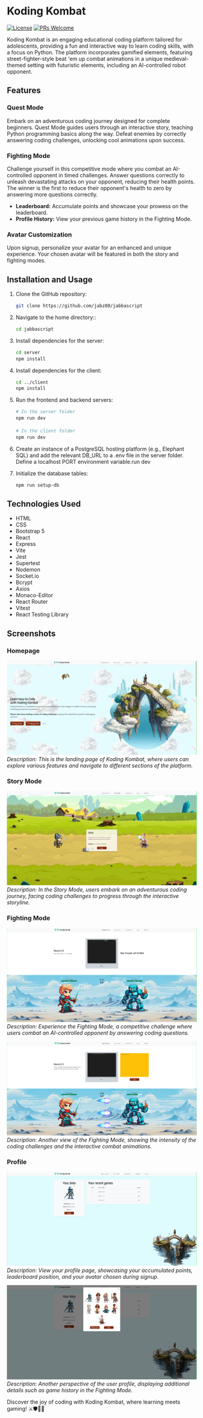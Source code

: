 # Koding Kombat

[![License](https://img.shields.io/badge/license-MIT-blue.svg)](LICENSE)
[![PRs Welcome](https://img.shields.io/badge/PRs-welcome-brightgreen.svg)](CONTRIBUTING.md)

Koding Kombat is an engaging educational coding platform tailored for adolescents, providing a fun and interactive way to learn coding skills, with a focus on Python. The platform incorporates gamified elements, featuring street-fighter-style beat 'em up combat animations in a unique medieval-themed setting with futuristic elements, including an AI-controlled robot opponent.

## Features

### Quest Mode

Embark on an adventurous coding journey designed for complete beginners. Quest Mode guides users through an interactive story, teaching Python programming basics along the way. Defeat enemies by correctly answering coding challenges, unlocking cool animations upon success.

### Fighting Mode

Challenge yourself in this competitive mode where you combat an AI-controlled opponent in timed challenges. Answer questions correctly to unleash devastating attacks on your opponent, reducing their health points. The winner is the first to reduce their opponent's health to zero by answering more questions correctly.

- **Leaderboard:** Accumulate points and showcase your prowess on the leaderboard.
- **Profile History:** View your previous game history in the Fighting Mode.

### Avatar Customization

Upon signup, personalize your avatar for an enhanced and unique experience. Your chosen avatar will be featured in both the story and fighting modes.

## Installation and Usage

1. Clone the GitHub repository:
   ```bash
   git clone https://github.com/jabz80/jabbascript
   ```
2. Navigate to the home directory::
   ```bash
   cd jabbascript
   ```
3. Install dependencies for the server:
   ```bash
   cd server
   npm install
   ```
4. Install dependencies for the client:
   ```bash
   cd ../client
   npm install
   ```
5. Run the frontend and backend servers:

   ```bash
   # In the server folder
   npm run dev

   # In the client folder
   npm run dev
   ```

6. Create an instance of a PostgreSQL hosting platform (e.g., Elephant SQL) and add the relevant DB_URL to a .env file in the server folder. Define a localhost PORT environment variable.run dev

7. Initialize the database tables:

   ```bash
   npm run setup-db

   ```

## Technologies Used

- HTML
- CSS
- Bootstrap 5
- React
- Express
- Vite
- Jest
- Supertest
- Nodemon
- Socket.io
- Bcrypt
- Axios
- Monaco-Editor
- React Router
- Vitest
- React Testing Library

## Screenshots

### Homepage

![Homepage](screenshots/homepage.png)
_Description: This is the landing page of Koding Kombat, where users can explore various features and navigate to different sections of the platform._

### Story Mode

![Story Mode](screenshots/story_mode.png)
_Description: In the Story Mode, users embark on an adventurous coding journey, facing coding challenges to progress through the interactive storyline._

### Fighting Mode

![Fighting Mode 1](screenshots/fighting-mode-1.png)
_Description: Experience the Fighting Mode, a competitive challenge where users combat an AI-controlled opponent by answering coding questions._

![Fighting Mode 2](screenshots/fighting-mode-2.png)
_Description: Another view of the Fighting Mode, showing the intensity of the coding challenges and the interactive combat animations._

### Profile

![Profile 1](screenshots/profile-1.png)
_Description: View your profile page, showcasing your accumulated points, leaderboard position, and your avatar chosen during signup._

![Profile 2](screenshots/profile-2.png)
_Description: Another perspective of the user profile, displaying additional details such as game history in the Fighting Mode._

Discover the joy of coding with Koding Kombat, where learning meets gaming! ⚔️🛡️👑🚀
